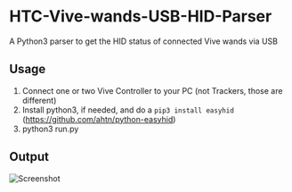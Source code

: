 # HTC-Vive-wands-USB-HID-Parser
A Python3 parser to get the HID status of connected Vive wands via USB

## Usage
1. Connect one or two Vive Controller to your PC (not Trackers, those are different)
2. Install python3, if needed, and do a `pip3 install easyhid` (https://github.com/ahtn/python-easyhid)
3. python3 run.py

## Output

![Screenshot](https://i.imgur.com/vUg1cDy.png)
